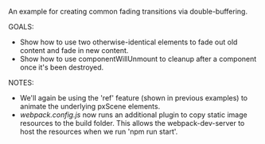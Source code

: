 An example for creating common fading transitions via double-buffering.

GOALS:
* Show how to use two otherwise-identical elements to fade out old content and fade in new content.
* Show how to use componentWillUnmount to cleanup after a component once it's been destroyed.

NOTES:
* We'll again be using the 'ref' feature (shown in previous examples) to animate the underlying pxScene elements.
* *webpack.config.js* now runs an additional plugin to copy static image resources to the build folder. This allows the webpack-dev-server to host the resources when we run 'npm run start'.
